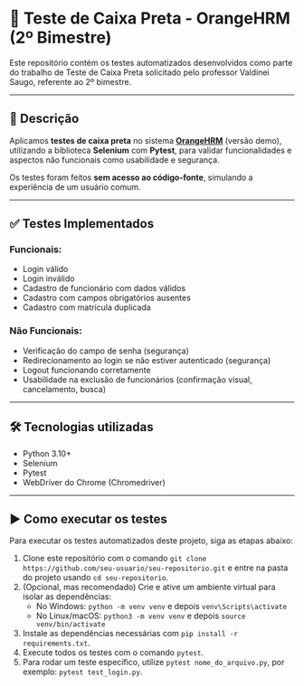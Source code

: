 # 🧪 Teste de Caixa Preta - OrangeHRM (2º Bimestre)

Este repositório contém os testes automatizados desenvolvidos como parte do trabalho de Teste de Caixa Preta solicitado pelo professor Valdinei Saugo, referente ao 2º bimestre.

---

## 📌 Descrição

Aplicamos **testes de caixa preta** no sistema **[OrangeHRM](https://opensource-demo.orangehrmlive.com/)** (versão demo), utilizando a biblioteca **Selenium** com **Pytest**, para validar funcionalidades e aspectos não funcionais como usabilidade e segurança.

Os testes foram feitos **sem acesso ao código-fonte**, simulando a experiência de um usuário comum.

---

## ✅ Testes Implementados

### Funcionais:
- Login válido
- Login inválido
- Cadastro de funcionário com dados válidos
- Cadastro com campos obrigatórios ausentes
- Cadastro com matrícula duplicada

### Não Funcionais:
- Verificação do campo de senha (segurança)
- Redirecionamento ao login se não estiver autenticado (segurança)
- Logout funcionando corretamente
- Usabilidade na exclusão de funcionários (confirmação visual, cancelamento, busca)

---

## 🛠️ Tecnologias utilizadas

- Python 3.10+
- Selenium
- Pytest
- WebDriver do Chrome (Chromedriver)

---

## ▶️ Como executar os testes

Para executar os testes automatizados deste projeto, siga as etapas abaixo:

1. Clone este repositório com o comando `git clone https://github.com/seu-usuario/seu-repositorio.git` e entre na pasta do projeto usando `cd seu-repositorio`.
2. (Opcional, mas recomendado) Crie e ative um ambiente virtual para isolar as dependências:
   - No Windows: `python -m venv venv` e depois `venv\Scripts\activate`
   - No Linux/macOS: `python3 -m venv venv` e depois `source venv/bin/activate`
3. Instale as dependências necessárias com `pip install -r requirements.txt`.
4. Execute todos os testes com o comando `pytest`.
5. Para rodar um teste específico, utilize `pytest nome_do_arquivo.py`, por exemplo: `pytest test_login.py`.
